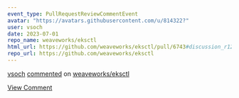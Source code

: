 ```yaml
---
event_type: PullRequestReviewCommentEvent
avatar: "https://avatars.githubusercontent.com/u/814322?"
user: vsoch
date: 2023-07-01
repo_name: weaveworks/eksctl
html_url: https://github.com/weaveworks/eksctl/pull/6743#discussion_r1248995098
repo_url: https://github.com/weaveworks/eksctl
---
```


<a href='https://github.com/vsoch' target='_blank'>vsoch</a> <a href='https://github.com/weaveworks/eksctl/pull/6743#discussion_r1248995098' target='_blank'>commented</a> on <a href='https://github.com/weaveworks/eksctl' target='_blank'>weaveworks/eksctl</a>

<a href='https://github.com/weaveworks/eksctl/pull/6743#discussion_r1248995098' target='_blank'>View Comment</a>